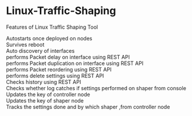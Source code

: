 # Linux-Traffic-Shaping

Features of Linux Traffic Shaping Tool 
                                                                                                                             
Autostarts once deployed on nodes                                                                                     
Survives reboot                                                                                                       
Auto discovery of interfaces                                                                                          
performs Packet delay on interface using REST API                                                                     
performs Packet duplication on interface using REST API                                                               
performs Packet reordering using REST API                                                                             
performs delete settings using REST API                                                                               
Checks history using REST API                                                                                         
Checks whether log catches if settings performed on shaper from console                                               
Updates the key of controller node                                                                                    
Updates the key of shaper node                                                                                        
Tracks the settings done and by which shaper ,from controller node                                                                                                                                                                                
 

